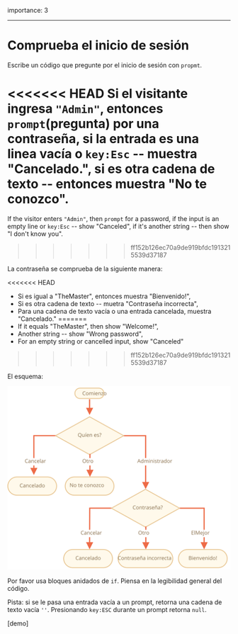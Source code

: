 importance: 3

---

# Comprueba el inicio de sesión

Escribe un código que pregunte por el inicio de sesión con `propmt`.

<<<<<<< HEAD
Si el visitante ingresa `"Admin"`, entonces `prompt`(pregunta) por una contraseña, si la entrada es una linea vacía o `key:Esc` -- muestra "Cancelado.", si es otra cadena de texto -- entonces muestra "No te conozco".
=======
If the visitor enters `"Admin"`, then `prompt` for a password, if the input is an empty line or `key:Esc` -- show "Canceled", if it's another string -- then show "I don't know you".
>>>>>>> ff152b126ec70a9de919bfdc1913215539d37187

La contraseña se comprueba de la siguiente manera:

<<<<<<< HEAD
-  Si es igual a "TheMaster", entonces muestra "Bienvenido!",
-  Si es otra cadena de texto -- muetra "Contraseña incorrecta",
-  Para una cadena de texto vacía o una entrada cancelada, muestra "Cancelado."
=======
- If it equals "TheMaster", then show "Welcome!",
- Another string -- show "Wrong password",
- For an empty string or cancelled input, show "Canceled"
>>>>>>> ff152b126ec70a9de919bfdc1913215539d37187

El esquema:

![](ifelse_task.svg)

Por favor usa bloques anidados de `if`. Piensa en la legibilidad general del código.

Pista: si se le pasa una entrada vacía a un prompt, retorna una cadena de texto vacía `''`. Presionando `key:ESC` durante un prompt retorna `null`.

[demo]
